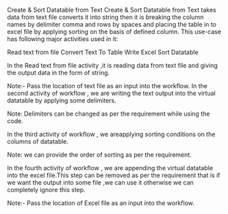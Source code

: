 Create & Sort Datatable from Text Create & Sort Datatable from Text
takes data from text file converts it into string then it is breaking
the column names by delimiter comma and rows by spaces and placing the
table in to excel file by applying sorting on the basis of defined
column. This use-case has following major activities used in it:

Read text from file Convert Text To Table Write Excel Sort Datatable

In the Read text from file activity ,it is reading data from text file
and giving the output data in the form of string.

Note:- Pass the location of text file as an input into the workflow. In
the second activity of workflow , we are writing the text output into
the virtual datatable by applying some delimiters.

Note: Delimiters can be changed as per the requirement while using the
code.

In the third activity of workflow , we areapplying sorting conditions on
the columns of datatable.

Note: we can provide the order of sorting as per the requirement.

In the fourth activity of workflow , we are appending the virtual
datatable into the excel file.This step can be removed as per the
requirement that is if we want the output into some file ,we can use it
otherwise we can completely ignore this step.

Note:- Pass the location of Excel file as an input into the workflow.
